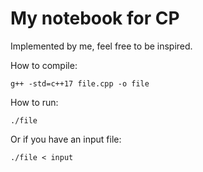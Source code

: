 # My notebook for CP

Implemented by me, feel free to be inspired.



How to compile:
```
g++ -std=c++17 file.cpp -o file
```

How to run:
```
./file
```

Or if you have an input file:
```
./file < input
```

